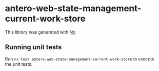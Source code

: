 # antero-web-state-management-current-work-store

This library was generated with [Nx](https://nx.dev).

## Running unit tests

Run `nx test antero-web-state-management-current-work-store` to execute the unit tests.
